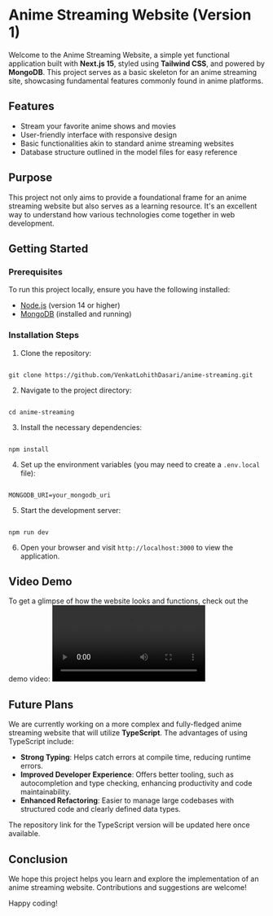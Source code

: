 # Anime Streaming Website (Version 1)

Welcome to the Anime Streaming Website, a simple yet functional application built with **Next.js 15**, styled using **Tailwind CSS**, and powered by **MongoDB**. This project serves as a basic skeleton for an anime streaming site, showcasing fundamental features commonly found in anime platforms.

## Features

-   Stream your favorite anime shows and movies
-   User-friendly interface with responsive design
-   Basic functionalities akin to standard anime streaming websites
-   Database structure outlined in the model files for easy reference

## Purpose

This project not only aims to provide a foundational frame for an anime streaming website but also serves as a learning resource. It's an excellent way to understand how various technologies come together in web development.

## Getting Started

### Prerequisites

To run this project locally, ensure you have the following installed:

-   [Node.js](https://nodejs.org/) (version 14 or higher)
-   [MongoDB](https://www.mongodb.com/try/download/community) (installed and running)

### Installation Steps

1. Clone the repository:

```

git clone https://github.com/VenkatLohithDasari/anime-streaming.git

```

2. Navigate to the project directory:

```

cd anime-streaming

```

3. Install the necessary dependencies:

```

npm install

```

4. Set up the environment variables (you may need to create a `.env.local` file):

```

MONGODB_URI=your_mongodb_uri

```

5. Start the development server:

```

npm run dev

```

6. Open your browser and visit `http://localhost:3000` to view the application.

## Video Demo

To get a glimpse of how the website looks and functions, check out the demo video:
![Demo Video](demo_video.mp4)

## Future Plans

We are currently working on a more complex and fully-fledged anime streaming website that will utilize **TypeScript**. The advantages of using TypeScript include:

-   **Strong Typing**: Helps catch errors at compile time, reducing runtime errors.
-   **Improved Developer Experience**: Offers better tooling, such as autocompletion and type checking, enhancing productivity and code maintainability.
-   **Enhanced Refactoring**: Easier to manage large codebases with structured code and clearly defined data types.

The repository link for the TypeScript version will be updated here once available.

## Conclusion

We hope this project helps you learn and explore the implementation of an anime streaming website. Contributions and suggestions are welcome!

Happy coding!
